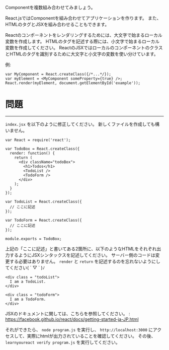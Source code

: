 Componentを複数組み合わせてみましょう。

React.jsではComponentを組み合わせてアプリケーションを作ります。
また、HTMLのタグとJSXを組み合わせることもできます。

Reactのコンポーネントをレンダリングするためには、大文字で始まるローカル変数を作成します。
HTMLのタグを記述する際には、小文字で始まるローカル変数を作成してください。
ReactのJSXではローカルのコンポーネントのクラスとHTMLのタグを識別するために大文字と小文字の変数を使い分けています。

例:

```
var MyComponent = React.createClass({/*...*/});
var myElement = <MyComponent someProperty={true} />;
React.render(myElement, document.getElementById('example'));
```

# 問題
---

`index.jsx` を以下のように修正してください。
新しくファイルを作成しても構いません。


```
var React = require('react');

var TodoBox = React.createClass({
  render: function() {
    return (
      <div className="todoBox">
        <h1>Todos</h1>
        <TodoList />
        <TodoForm />
      </div>
    );
  }
});

var TodoList = React.createClass({
  // ここに記述
});

var TodoForm = React.createClass({
  // ここに記述
});

module.exports = TodoBox;
```

上記の「ここに記述」と書いてある2箇所に、以下のようなHTMLをそれぞれ出力するようにJSXシンタックスを記述してください。
サーバー側のコードは変更する必要はありません。
`render` と `return` を記述するのを忘れないようにしてください( ´ ▽ ` )ﾉ

```
<div class = "todoList">
  I am a TodoList.
</div>
```
```
<div class = "todoForm">
  I am a TodoForm.
</div>
```

JSXのドキュメントに関しては、こちらを参照してください。 : https://facebook.github.io/react/docs/getting-started-ja-JP.html

それができたら、 `node program.js` を実行し、 `http://localhost:3000` にアクセスして、実際にhtmlが出力されていることを確認してください。
その後、 `learnyoureact verify program.js` を実行してください。
